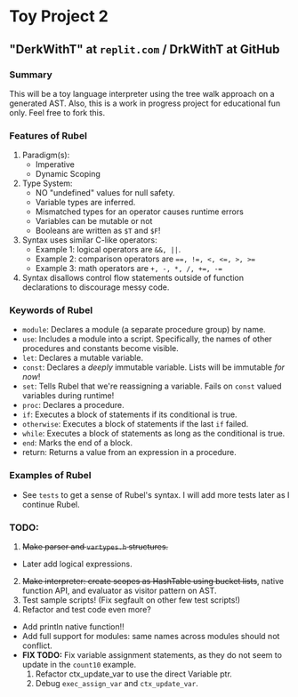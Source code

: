 # Toy Project 2
## "DerkWithT" at `replit.com` / DrkWithT at GitHub

### Summary
This will be a toy language interpreter using the tree walk approach on a generated AST. Also, this is a work in progress project for educational fun only. Feel free to fork this.

### Features of Rubel
 1. Paradigm(s):
    - Imperative
    - Dynamic Scoping
 2. Type System:
    - NO "undefined" values for null safety.
    - Variable types are inferred.
    - Mismatched types for an operator causes runtime errors
    - Variables can be mutable or not
    - Booleans are written as `$T` and `$F`!
 3. Syntax uses similar C-like operators:
    - Example 1: logical operators are `&&, ||`.
    - Example 2: comparison operators are `==, !=, <, <=, >, >=`
    - Example 3: math operators are `+, -, *, /, +=, -=`
 4. Syntax disallows control flow statements outside of function declarations to discourage messy code.

### Keywords of Rubel
 - `module`: Declares a module (a separate procedure group) by name.
 - `use`: Includes a module into a script. Specifically, the names of other procedures and constants become visible.
 - `let`: Declares a mutable variable.
 - `const`: Declares a _deeply_ immutable variable. Lists will be immutable _for now_!
 - `set`: Tells Rubel that we're reassigning a variable. Fails on `const` valued variables during runtime!
 - `proc`: Declares a procedure.
 - `if`: Executes a block of statements if its conditional is true.
 - `otherwise`: Executes a block of statements if the last `if` failed.
 - `while`: Executes a block of statements as long as the conditional is true.
 - `end`: Marks the end of a block.
 - return: Returns a value from an expression in a procedure.

### Examples of Rubel
 - See `tests` to get a sense of Rubel's syntax. I will add more tests later as I continue Rubel.

### TODO:
 1. ~~Make parser and `vartypes.h` structures.~~
   - Later add logical expressions.
 2. ~~Make interpreter: create scopes as HashTable using bucket lists~~, native function API, and evaluator as visitor pattern on AST.
 3. Test sample scripts! (Fix segfault on other few test scripts!)
 4. Refactor and test code even more?
   - Add println native function!!
   - Add full support for modules: same names across modules should not conflict.
   - **FIX TODO:** Fix variable assignment statements, as they do not seem to update in the `count10` example.
      1. Refactor ctx_update_var to use the direct Variable ptr.
      2. Debug `exec_assign_var` and `ctx_update_var`.
